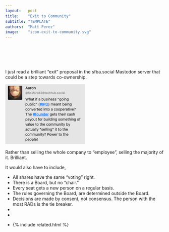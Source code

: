 ```yaml
---
layout:   post
title:    "Exit to Community"
subtitle: "TEMPLATE"
authors:  "Matt Perez"
image:    "icon-exit-to-community.svg"
---
```


<div style="display:none;">
 <p>I just read a brilliant &ldquo;exit&rdquo; proposal in the sfba.social Mastodon server that could be a step towards co-ownership.</p>
</div>

<h1>&nbsp;</h1>
 <p>I just read a brilliant &ldquo;exit&rdquo; proposal in the sfba.social Mastodon server that could be a step towards co-ownership.</p>
 <div class="_center">
  <img
   src="/assets/img/pic-exit-to-community.svg"
   width="50%"
   alt="">
 </div>
 <p>Rather than selling the whole company to &ldquo;employee&rdquo;, selling the majority of it. Brilliant.</p>
 <p>It would also have to include,</p>
  <ul>
   <li>All shares have the same &ldquo;voting&rdquo; right.</li>
   <li>There is a Board, but no &ldquo;chair.&rdquo;</li>
   <li>Every seat gets a new person on a regular basis.</li>
   <li>The rules governing the Board, are determined outside the Board.</li>
   <li>Decisions are made by consent, not consensus. The person with the most RADs is the tie breaker.</li>
   <li></li>
   <li></li>
   <li>

{% include related.html %}